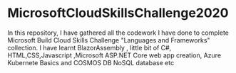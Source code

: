 # MicrosoftCloudSkillsChallenge2020
In this repository, I have gathered all the codework I have done to complete Microsoft Build Cloud Skills Challenge "Languages and Frameworks" collection. I have learnt BlazorAssembly , little bit of C#, HTML,CSS,Javascript ,Microsoft ASP.NET Core web app creation, Azure Kubernete Basics and COSMOS DB NoSQL database  etc
